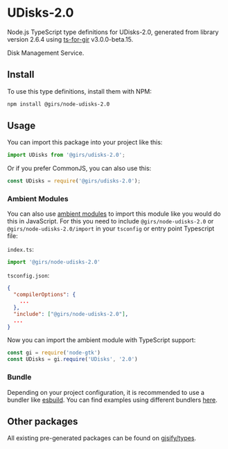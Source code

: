 
# UDisks-2.0

Node.js TypeScript type definitions for UDisks-2.0, generated from library version 2.6.4 using [ts-for-gir](https://github.com/gjsify/ts-for-gir) v3.0.0-beta.15.

Disk Management Service.

## Install

To use this type definitions, install them with NPM:
```bash
npm install @girs/node-udisks-2.0
```

## Usage

You can import this package into your project like this:
```ts
import UDisks from '@girs/udisks-2.0';
```

Or if you prefer CommonJS, you can also use this:
```ts
const UDisks = require('@girs/udisks-2.0');
```

### Ambient Modules

You can also use [ambient modules](https://github.com/gjsify/ts-for-gir/tree/main/packages/cli#ambient-modules) to import this module like you would do this in JavaScript.
For this you need to include `@girs/node-udisks-2.0` or `@girs/node-udisks-2.0/import` in your `tsconfig` or entry point Typescript file:

`index.ts`:
```ts
import '@girs/node-udisks-2.0'
```

`tsconfig.json`:
```json
{
  "compilerOptions": {
    ...
  },
  "include": ["@girs/node-udisks-2.0"],
  ...
}
```

Now you can import the ambient module with TypeScript support: 

```ts
const gi = require('node-gtk')
const UDisks = gi.require('UDisks', '2.0')
```



### Bundle

Depending on your project configuration, it is recommended to use a bundler like [esbuild](https://esbuild.github.io/). You can find examples using different bundlers [here](https://github.com/gjsify/ts-for-gir/tree/main/examples).

## Other packages

All existing pre-generated packages can be found on [gjsify/types](https://github.com/gjsify/types).

